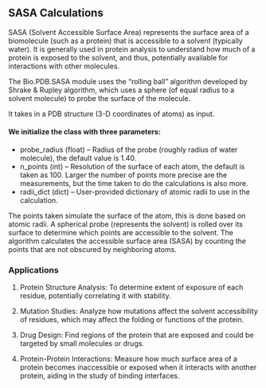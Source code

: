 ## SASA Calculations

SASA (Solvent Accessible Surface Area) represents the surface area of a biomolecule (such as a protein) that is accessible to a solvent (typically water). It is generally used in protein analysis to understand how much of a protein is exposed to the solvent, and thus, potentially available for interactions with other molecules.

The Bio.PDB.SASA module uses the “rolling ball” algorithm developed by Shrake & Rupley algorithm, which uses a sphere (of equal radius to a solvent molecule) to probe the surface of the molecule.

It takes in a PDB structure (3-D coordinates of atoms) as input.

#### We initialize the class with three parameters:

- probe_radius (float) – Radius of the probe (roughly radius of water molecule), the default value is 1.40.
- n_points (int) – Resolution of the surface of each atom, the default is taken as 100. Larger the number of points more precise are the measurements, but the time taken to do the calculations is also more.
- radii_dict (dict) – User-provided dictionary of atomic radii to use in the calculation. 


The points taken simulate the surface of the atom, this is done based on atomic radii. A spherical probe (represents the solvent) is rolled over its surface to determine which points are accessible to the solvent.
The algorithm calculates the accessible surface area (SASA) by counting the points that are not obscured by neighboring atoms.

### Applications

1. Protein Structure Analysis: To determine extent of exposure of each residue, potentially correlating it with stability.

2. Mutation Studies: Analyze how mutations affect the solvent accessibility of residues, which may affect the folding or functions of the protein.

3. Drug Design: Find regions of the protein that are exposed and could be targeted by small molecules or drugs.

4. Protein-Protein Interactions: Measure how much surface area of a protein becomes inaccessible or exposed when it interacts with another protein, aiding in the study of binding interfaces.